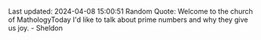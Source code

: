 Last updated: 2024-04-08 15:00:51
Random Quote: Welcome to the church of MathologyToday I'd like to talk about prime numbers and why they give us joy. - Sheldon